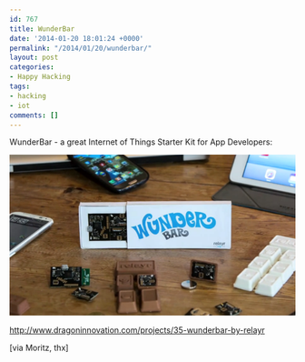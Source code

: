 ```yaml
---
id: 767
title: WunderBar
date: '2014-01-20 18:01:24 +0000'
permalink: "/2014/01/20/wunderbar/"
layout: post
categories:
- Happy Hacking
tags:
- hacking
- iot
comments: []
---
```

WunderBar - a great&nbsp;Internet of Things Starter Kit for App Developers:

[![dXobuyIopk4-YQHTgdb5bNuIec_dMGv5Vd8LTwHT1LE](/files/2014/01/dXobuyIopk4-YQHTgdb5bNuIec_dMGv5Vd8LTwHT1LE.png)](/files/2014/01/dXobuyIopk4-YQHTgdb5bNuIec_dMGv5Vd8LTwHT1LE.png)

<http://www.dragoninnovation.com/projects/35-wunderbar-by-relayr>

[via Moritz, thx]